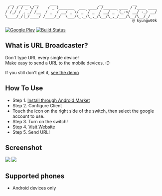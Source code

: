       __  _____  __     ___                   __             __         
     / / / / _ \/ /    / _ )_______  ___ ____/ /______ ____ / /____ ____
    / /_/ / , _/ /__  / _  / __/ _ \/ _ `/ _  / __/ _ `(_-</ __/ -_) __/
    \____/_/|_/____/ /____/_/  \___/\_,_/\_,_/\__/\_,_/___/\__/\__/_/   
                                                             @ kyungw00k

[![Google Play](http://developer.android.com/images/brand/en_generic_rgb_wo_45.png)](https://play.google.com/store/apps/details?id=kyungw00k.URLBroadcaster) [![Build Status](https://travis-ci.org/kyungw00k/URLBroadcasterProject.png?branch=master)](https://travis-ci.org/kyungw00k/URLBroadcasterProject)

What is URL Broadcaster? 
----
Don't type URL every single device!<br />
Make easy to send a URL to the mobile devices. :D

If you still don't get it, [see the demo](http://vimeo.com/35988619 "Demo")

How To Use
----

* Step 1. [Install through Android Market](https://play.google.com/store/apps/details?id=kyungw00k.URLBroadcaster)
* Step 2. Configure Client
 * Touch the icon on the right side of the switch, then select the google account to use.
* Step 3. Turn on the switch!
* Step 4. [Visit Website](http://url-broadcaster.appspot.com/)
* Step 5. Send URL!

Screenshot
----
![](https://lh5.ggpht.com/rzx--PhGapgmevvm95x6gUOcgVpJX3XGrtDAQXwEzXBSmzWuHc_XTF7pIV4kqP3Owp53=h900-rw)
![](https://lh6.ggpht.com/m8M8Q3FT1a0JWo_f4SsLe3sei7yLxGUCiPg8wsWiAIQcxyjFM8kAHUkMF4zOqHd-EA=h900-rw)

Supported phones
----
* Android devices only
